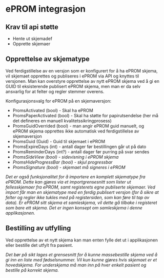 # ePROM integrasjon

## Krav til api støtte
* Hente ut skjemadef
* Opprette skjemaer

## Opprettelse av skjematype

Ved ferdigstillelse av en versjon som er konfigurert for å ha ePROM skjema, vil skjemaet opprettes og publiseres i ePROM via API og knyttes til versjonen. 
Man kan overstyre opprettelse av nytt ePROM skjema ved å gi en GUID til eksisterende publisert ePROM skjema, men man er da selv ansvarlig for at felter og regler stemmer overens.

Konfigurasjonsvalg for ePROM på en skjemaversjon:
* PromsActivated (bool) - Skal ha ePROM 
* PromsPaperActivated (bool) - Skal ha støtte for papirutsendelse (her må det defineres en manuell kvalitetssikringprosess) 
* PromsGuidOverrided (bool) - man angir ePROM guid manuelt, og ePROM skjema opprettes ikke automatisk ved ferdigstillelse av skjemaversjon
* PromsGuid (Guid) - Guid til skjemaet i ePROM
* PromsExpireDays (int) - antall dager før bestillingen går ut på dato
* PromsReminderDays (int?) - antall dager før purring på svar sendes
* *PromsSideView (bool) - sidevisning i ePROM skjema*
* *PromsHideProgressBar (bool) - skjul progressbar*
* *PromsSignature (bool) - skjemaet må signeres i ePROM*

*Det er også funksjonalitet for å importere en komplett skjematype fra ePROM. Dette kan gjøres via et importgrensesnitt som lister ut fellesskjemaer fra ePROM, samt registerets egne publiserte skjemaer. Ved import får man en skjematype med en ferdig publisert versjon (for å sikre at felter og regler ikke tukles med på registersiden, som kan føre til tap av data). Er ePROM sitt skjema et samleskjema, vil dette gå tilbake i registeret som bare ett skjema. Det er ingen konsept om samleskjema i denne applikasjonen.*

## Bestilling av utfylling

Ved opprettelse av et nytt skjema kan man enten fylle det ut i applikasjonen eller bestille det utfylt fra pasient. 

*Det bør på sikt lages et grensesnitt for å kunne massebestille skjema ved å gi inn en liste med fødselsnummer. Vil kun kunne gjøres hvis skjemaet er et hovedskjema. For underskjema må man inn på hver enkelt pasient og bestille på korrekt skjema.*
